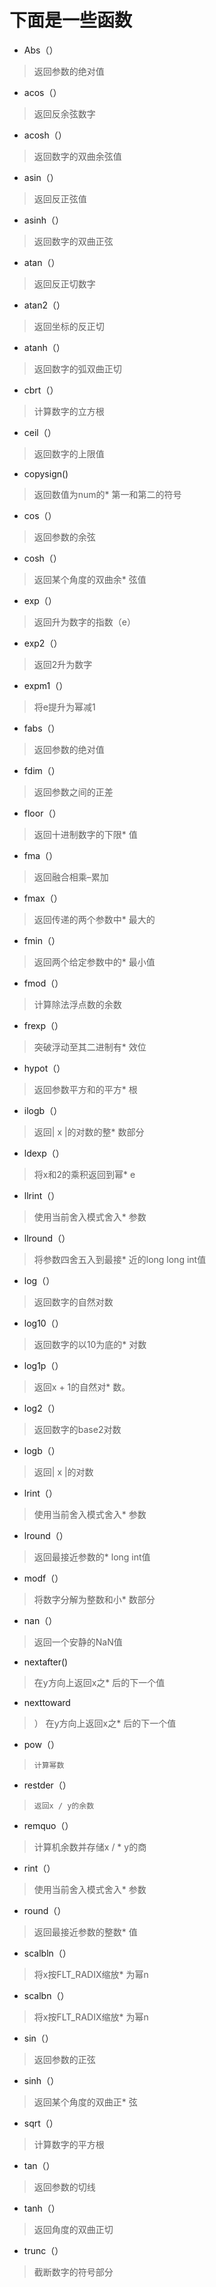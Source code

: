 # 下面是一些函数

*  Abs（）	  
> 返回参数的绝对值
*  acos（）	  
> 返回反余弦数字
*  acosh（）  
> 返回数字的双曲余弦值
*  asin（）	  
> 返回反正弦值
*  asinh（）
>返回数字的双曲正弦
*  atan（）	  
> 返回反正切数字
*  atan2（）
>返回坐标的反正切
*  atanh（）
>返回数字的弧双曲正切
*  cbrt（）	  
> 计算数字的立方根
*  ceil（）	  
> 返回数字的上限值
*  copysign()
>	返回数值为num的* 第一和第二的符号
*  cos（）  
>返回参数的余弦
*  cosh（）	  
>返回某个角度的双曲余* 弦值
*  exp（）  
>返回升为数字的指数（e）
*  exp2（）	  
>返回2升为数字
*  expm1（）
>将e提升为幂减1
*  fabs（）	  
>返回参数的绝对值
*  fdim（）	  
>返回参数之间的正差
*  floor（）
>返回十进制数字的下限* 值
*  fma（）	  
>返回融合相乘–累加
*  fmax（）	  
>返回传递的两个参数中* 最大的
*  fmin（）	  
>返回两个给定参数中的* 最小值
*  fmod（） 
>计算除法浮点数的余数
*  frexp（）
>突破浮动至其二进制有* 效位
*  hypot（）
>返回参数平方和的平方* 根
*  ilogb（）
>返回| x |的对数的整* 数部分
*  ldexp（）
>将x和2的乘积返回到幂* e
*  llrint（）
>使用当前舍入模式舍入* 参数
*  llround（）
>	将参数四舍五入到最接* 近的long long int值
*  log（）	  
> 返回数字的自然对数
*  log10（）
>返回数字的以10为底的* 对数
*  log1p（）
>返回x + 1的自然对* 数。
*  log2（）	  
>返回数字的base2对数
*  logb（）	  
>返回| x |的对数
*  lrint（）  
>	使用当前舍入模式舍入* 参数
*  lround（）
>返回最接近参数的* long int值
*  modf（）  
>将数字分解为整数和小* 数部分
*  nan（）  
>返回一个安静的NaN值
 
*  nextafter()
>	在y方向上返回x之* 后的下一个值
*  nexttoward
>）	在y方向上返回x之* 后的下一个值
*  pow（）    
>	  计算幂数
*  restder（）
>	  返回x / y的余数
*  remquo（）
>计算机余数并存储x / * y的商
*  rint（）	  
>使用当前舍入模式舍入* 参数
*  round（）
>返回最接近参数的整数* 值
*  scalbln（）
>	将x按FLT_RADIX缩放* 为幂n
*  scalbn（）
>将x按FLT_RADIX缩放* 为幂n
*  sin（）    
> 返回参数的正弦
*  sinh（）   
>  返回某个角度的双曲正* 弦
*  sqrt（）   
>  计算数字的平方根
*  tan（）    
> 返回参数的切线
*  tanh（）   
>  返回角度的双曲正切
*  trunc（）
>截断数字的符号部分
